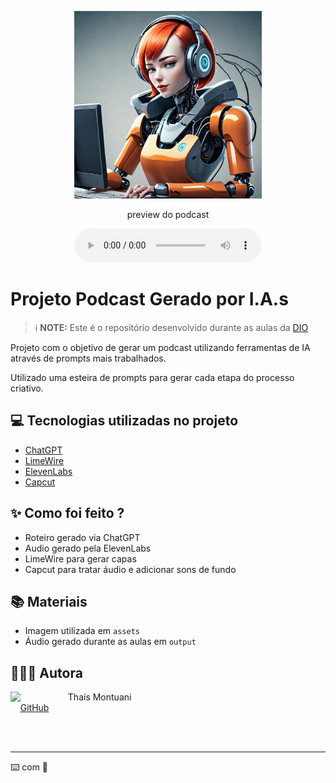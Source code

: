 <p align="center">
<img 
    src="./assets/capa.jpg"
    width="300"
/>
</p>


</a>
</p>

<p align="center">
    preview do podcast
</p>

<div align="center">
    <audio src="output/audio_editado.MP3" controls title="audio_editado"></audio>
</div>

# Projeto Podcast Gerado por I.A.s


 > ℹ️ **NOTE:** Este é o repositório desenvolvido durante as aulas da [DIO](https://dio.me)

Projeto com o objetivo de gerar um podcast utilizando ferramentas de IA através de prompts mais trabalhados.

Utilizado uma esteira de prompts para gerar cada etapa do processo criativo.

## 💻 Tecnologias utilizadas no projeto

- [ChatGPT](https://chat.openai.com/) 
- [LimeWire](https://www.https://limewire.com/)
- [ElevenLabs](https://beta.elevenlabs.io/)
- [Capcut](https://www.capcut.com/pt-br/)

## ✨ Como foi feito ?

- Roteiro gerado via ChatGPT
- Audio gerado pela ElevenLabs
- LimeWire para gerar capas
- Capcut para tratar áudio e adicionar sons de fundo



## 📚 Materiais

- Imagem utilizada em `assets`
- Áudio gerado durante as aulas em `output`



## 👩🏻‍💻 Autora

<p>
    <img 
      align=left 
      margin=10 
      width=80 
      src="https://avatars.githubusercontent.com/u/168146833?v=4"
    />
    <p>&nbsp&nbsp&nbspThaís Montuani<br>
    &nbsp&nbsp&nbsp
    <a href="https://github.com/tmontuani">
    GitHub</a></p>
</p>
<br/><br/>
<p>

---

⌨️ com 💜 